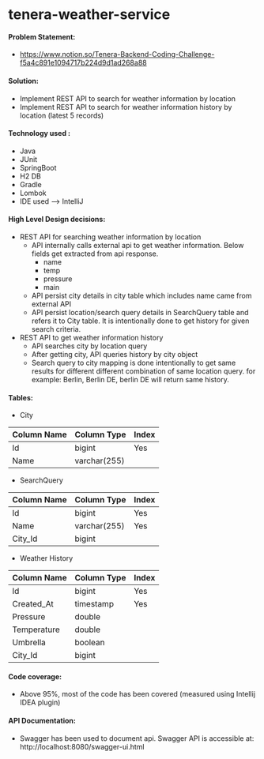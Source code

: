 # tenera-weather-service

#### Problem Statement:
* https://www.notion.so/Tenera-Backend-Coding-Challenge-f5a4c891e1094717b224d9d1ad268a88

#### Solution:
* Implement REST API to search for weather information by location
* Implement REST API to search for weather information history by location (latest 5 records)

#### Technology used :
* Java
* JUnit
* SpringBoot
* H2 DB
* Gradle
* Lombok
* IDE used --> IntelliJ

#### High Level Design decisions:
* REST API for searching weather information by location
  * API internally calls external api to get weather information. Below fields get extracted from api response.
    * name
    * temp
    * pressure
    * main
  * API persist city details in city table which includes name came from external API
  * API persist location/search query details in SearchQuery table and refers it to City table. It is intentionally done to get history
  for given search criteria.
* REST API to get weather information history
  * API searches city by location query
  * After getting city, API queries history by city object
  * Search query to city mapping is done intentionally to get same results for different different combination of same location query. 
  for example: Berlin, Berlin DE, berlin DE will return same history.

#### Tables:
* City

Column Name  | Column Type | Index
------------- | ------------- | -------
Id  | bigint |  Yes 
Name  |   varchar(255) | 

* SearchQuery

Column Name  | Column Type | Index
------------- | ------------- | -------
Id  | bigint |  Yes 
Name  |   varchar(255) | Yes
City_Id | bigint | 

* Weather History

Column Name  | Column Type | Index
------------- | ------------- | -------
Id  | bigint |  Yes 
Created_At  |   timestamp | Yes
Pressure | double | 
Temperature | double |
Umbrella | boolean | 
City_Id | bigint |

#### Code coverage:
* Above 95%, most of the code has been covered (measured using Intellij IDEA plugin)

#### API Documentation:
* Swagger has been used to document api. Swagger API is accessible at: http://localhost:8080/swagger-ui.html
